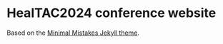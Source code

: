 # HealTAC2024 conference website

Based on the [Minimal Mistakes Jekyll theme](https://github.com/mmistakes/minimal-mistakes).
